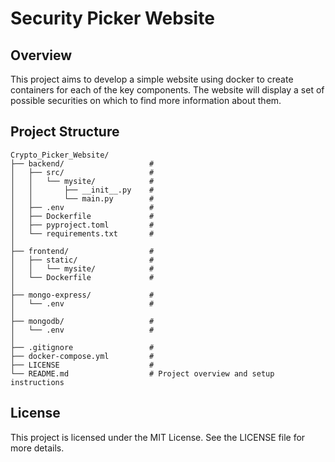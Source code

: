 # **Security Picker Website**

## **Overview**

This project aims to develop a simple website using docker to create containers for each of the key components. The website will display a set of possible securities on which to find more information about them.

## **Project Structure**
```plaintext
Crypto_Picker_Website/
├── backend/                   #
│   ├── src/                   #
│   │   └── mysite/            #
│   │       ├── __init__.py    # 
│   │       └── main.py        # 
│   ├── .env                   # 
│   ├── Dockerfile             #
│   ├── pyproject.toml         #
│   └── requirements.txt       #
│
├── frontend/                  #
│   ├── static/                # 
│   │   └── mysite/            #
│   └── Dockerfile             #
│
├── mongo-express/             #
│   └── .env                   # 
│
├── mongodb/                   #
│   └── .env                   #
│
├── .gitignore                 # 
├── docker-compose.yml         # 
├── LICENSE                    #
└── README.md                  # Project overview and setup instructions
```

## **License**
This project is licensed under the MIT License. See the LICENSE file for more details.
